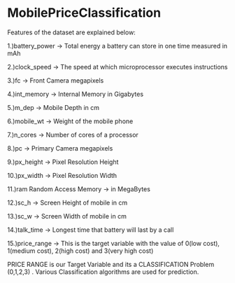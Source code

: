 # MobilePriceClassification

Features of the dataset are explained below:

1.)battery_power -> Total energy a battery can store in one time measured in mAh

2.)clock_speed -> The speed at which microprocessor executes instructions

3.)fc -> Front Camera megapixels

4.)int_memory -> Internal Memory in Gigabytes

5.)m_dep -> Mobile Depth in cm

6.)mobile_wt -> Weight of the mobile phone

7.)n_cores -> Number of cores of a processor

8.)pc -> Primary Camera megapixels

9.)px_height -> Pixel Resolution Height

10.)px_width -> Pixel Resolution Width

11.)ram Random Access Memory -> in MegaBytes

12.)sc_h -> Screen Height of mobile in cm

13.)sc_w -> Screen Width of mobile in cm

14.)talk_time -> Longest time that battery will last by a call

15.)price_range -> This is the target variable with the value of 0(low cost), 1(medium cost), 2(high cost)
and 3(very high cost)

PRICE RANGE is our Target Variable and its a CLASSIFICATION Problem (0,1,2,3) . Various Classification algorithms are used for prediction.
